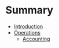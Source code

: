# Summary

* [Introduction](README.md)
* [Operations](operations.md)
   * [Accounting](accounting.md)

